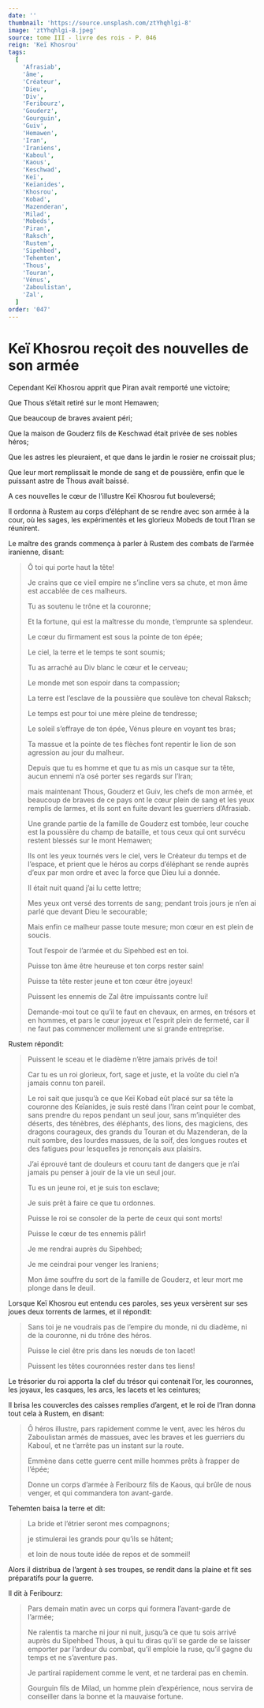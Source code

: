 ```yaml
---
date: ''
thumbnail: 'https://source.unsplash.com/ztYhqhlgi-8'
image: 'ztYhqhlgi-8.jpeg'
source: tome III - livre des rois - P. 046
reign: 'Keï Khosrou'
tags:
  [
    'Afrasiab',
    'âme',
    'Créateur',
    'Dieu',
    'Div',
    'Feribourz',
    'Gouderz',
    'Gourguin',
    'Guiv',
    'Hemawen',
    'Iran',
    'Iraniens',
    'Kaboul',
    'Kaous',
    'Keschwad',
    'Keï',
    'Keïanides',
    'Khosrou',
    'Kobad',
    'Mazenderan',
    'Milad',
    'Mobeds',
    'Piran',
    'Raksch',
    'Rustem',
    'Sipehbed',
    'Tehemten',
    'Thous',
    'Touran',
    'Vénus',
    'Zaboulistan',
    'Zal',
  ]
order: '047'
---
```


# Keï Khosrou reçoit des nouvelles de son armée

Cependant Keï Khosrou apprit que Piran avait remporté une victoire;

Que Thous s’était retiré sur le mont Hemawen;

Que beaucoup de braves avaient péri;

Que la maison de Gouderz fils de Keschwad était privée de ses nobles héros;

Que les astres les pleuraient, et que dans le jardin le rosier ne croissait plus;

Que leur mort remplissait le monde de sang et de poussière, enfin que le puissant astre de Thous avait baissé.

A ces nouvelles le cœur de l’illustre Keï Khosrou fut bouleversé;

Il ordonna à Rustem au corps d’éléphant de se rendre avec son armée à la cour, où les sages, les expérimentés et les glorieux Mobeds de tout l’Iran se réunirent.

Le maître des grands commença à parler à Rustem des combats de l’armée iranienne, disant:

> Ô toi qui porte haut la tête!
>
> Je crains que ce vieil empire ne s’incline vers sa chute, et mon âme est accablée de ces malheurs.
>
> Tu as soutenu le trône et la couronne;
>
> Et la fortune, qui est la maîtresse du monde, t’emprunte sa splendeur.
>
> Le cœur du firmament est sous la pointe de ton épée;
>
> Le ciel, la terre et le temps te sont soumis;
>
> Tu as arraché au Div blanc le cœur et le cerveau;
>
> Le monde met son espoir dans ta compassion;
>
> La terre est l’esclave de la poussière que soulève ton cheval Raksch;
>
> Le temps est pour toi une mère pleine de tendresse;
>
> Le soleil s’effraye de ton épée, Vénus pleure en voyant tes bras;
>
> Ta massue et la pointe de tes flèches font repentir le lion de son agression au jour du malheur.
>
> Depuis que tu es homme et que tu as mis un casque sur ta tête, aucun ennemi n’a osé porter ses regards sur l’Iran;
>
> mais maintenant Thous, Gouderz et Guiv, les chefs de mon armée, et beaucoup de braves de ce pays ont le cœur plein de sang et les yeux remplis de larmes, et ils sont en fuite devant les guerriers d’Afrasiab.
>
> Une grande partie de la famille de Gouderz est tombée, leur couche est la poussière du champ de bataille, et tous ceux qui ont survécu restent blessés sur le mont Hemawen;
>
> Ils ont les yeux tournés vers le ciel, vers le Créateur du temps et de l’espace, et prient que le héros au corps d’éléphant se rende auprès d’eux par mon ordre et avec la force que Dieu lui a donnée.
>
> Il était nuit quand j’ai lu cette lettre;
>
> Mes yeux ont versé des torrents de sang; pendant trois jours je n’en ai parlé que devant Dieu le secourable;
>
> Mais enfin ce malheur passe toute mesure; mon cœur en est plein de soucis.
>
> Tout l’espoir de l’armée et du Sipehbed est en toi.
>
> Puisse ton âme être heureuse et ton corps rester sain!
>
> Puisse ta tête rester jeune et ton cœur être joyeux!
>
> Puissent les ennemis de Zal être impuissants contre lui!
>
> Demande-moi tout ce qu’il te faut en chevaux, en armes, en trésors et en hommes, et pars le cœur joyeux et l’esprit plein de fermeté, car il ne faut pas commencer mollement une si grande entreprise.

Rustem répondit:

> Puissent le sceau et le diadème n’être jamais privés de toi!
>
> Car tu es un roi glorieux, fort, sage et juste, et la voûte du ciel n’a jamais connu ton pareil.
>
> Le roi sait que jusqu’à ce que Keï Kobad eût placé sur sa tête la couronne des Keïanides, je suis resté dans l’Iran ceint pour le combat, sans prendre du repos pendant un seul jour, sans m’inquiéter des déserts, des ténèbres, des éléphants, des lions, des magiciens, des dragons courageux, des grands du Touran et du Mazenderan, de la nuit sombre, des lourdes massues, de la soif, des longues routes et des fatigues pour lesquelles je renonçais aux plaisirs.
>
> J’ai éprouvé tant de douleurs et couru tant de dangers que je n’ai jamais pu penser à jouir de la vie un seul jour.
>
> Tu es un jeune roi, et je suis ton esclave;
>
> Je suis prêt à faire ce que tu ordonnes.
>
> Puisse le roi se consoler de la perte de ceux qui sont morts!
>
> Puisse le cœur de tes ennemis pâlir!
>
> Je me rendrai auprès du Sipehbed;
>
> Je me ceindrai pour venger les Iraniens;
>
> Mon âme souffre du sort de la famille de Gouderz, et leur mort me plonge dans le deuil.

Lorsque Keï Khosrou eut entendu ces paroles, ses yeux versèrent sur ses joues deux torrents de larmes, et il répondit:

> Sans toi je ne voudrais pas de l’empire du monde, ni du diadème, ni de la couronne, ni du trône des héros.
>
> Puisse le ciel être pris dans les nœuds de ton lacet!
>
> Puissent les têtes couronnées rester dans tes liens!

Le trésorier du roi apporta la clef du trésor qui contenait l’or, les couronnes, les joyaux, les casques, les arcs, les lacets et les ceintures;

Il brisa les couvercles des caisses remplies d’argent, et le roi de l’Iran donna tout cela à Rustem, en disant:

> Ô héros illustre, pars rapidement comme le vent, avec les héros du Zaboulistan armés de massues, avec les braves et les guerriers du Kaboul, et ne t’arrête pas un instant sur la route.
>
> Emmène dans cette guerre cent mille hommes prêts à frapper de l’épée;
>
> Donne un corps d’armée à Feribourz fils de Kaous, qui brûle de nous venger, et qui commandera ton avant-garde.

Tehemten baisa la terre et dit:

> La bride et l’étrier seront mes compagnons;
>
> je stimulerai les grands pour qu’ils se hâtent;
>
> et loin de nous toute idée de repos et de sommeil!

Alors il distribua de l’argent à ses troupes, se rendit dans la plaine et fit ses préparatifs pour la guerre.

Il dit à Feribourz:

> Pars demain matin avec un corps qui formera l’avant-garde de l’armée;
>
> Ne ralentis ta marche ni jour ni nuit, jusqu’à ce que tu sois arrivé auprès du Sipehbed Thous, à qui tu diras qu’il se garde de se laisser emporter par l’ardeur du combat, qu’il emploie la ruse, qu’il gagne du temps et ne s’aventure pas.
>
> Je partirai rapidement comme le vent, et ne tarderai pas en chemin.
>
> Gourguin fils de Milad, un homme plein d’expérience, nous servira de conseiller dans la bonne et la mauvaise fortune.
